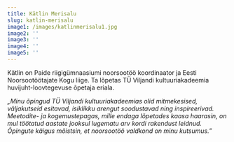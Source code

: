 ```yaml
---
title: Kätlin Merisalu
slug: katlin-merisalu
image1: /images/katlinmerisalu1.jpg
image2: ''
image3: ''
image4: ''
image5: ''
---
```

Kätlin on Paide riigigümnaasiumi noorsootöö koordinaator ja Eesti Noorsootöötajate Kogu liige. Ta lõpetas TÜ Viljandi kultuuriakadeemia huvijuht-loovtegevuse õpetaja eriala.

_„Minu õpingud TÜ Viljandi kultuuriakadeemias olid mitmekesised, väljakutseid esitavad, isiklikku arengut soodustavad ning inspireerivad. Meetodite- ja kogemustepagas, mille endaga lõpetades kaasa haarasin, on mul töötatud aastate jooksul lugematu arv kordi rakendust leidnud. Õpingute käigus mõistsin, et noorsootöö valdkond on minu kutsumus.”_
